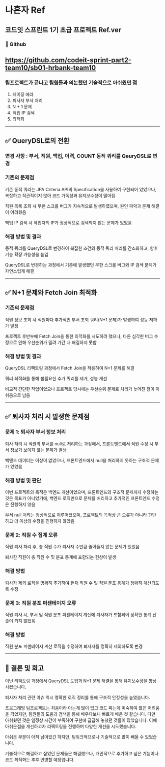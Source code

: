 # 나혼자 Ref

## 코드잇 스프린트 1기 초급 프로젝트 Ref.ver

### 📖 Github
## https://github.com/codeit-sprint-part2-team10/sb01-hrbank-team10

### 팀프로젝트가 끝나고 팀원들과 의논했던 기술적으로 아쉬웠던 점

1. 페이징 에러
2. 퇴사자 부서 처리
3. N + 1 문제
4. 백업 IP 검색
5. 최적화

---


## ✅ QueryDSL로의 전환

### 변경 사항 : 부서, 직원, 백업, 이력, COUNT 동적 쿼리를 QeuryDSL로 변경

### 기존의 문제점

기존 동적 쿼리는 JPA Criteria API의 Specification을 사용하여 구현되어 있었으나, 복잡하고 직관적이지 않아 코드 가독성과 유지보수성이 떨어짐

직원 목록 조회 시 무한 스크롤 버그가 지속적으로 발생하였으며, 원인 파악과 문제 해결이 어려웠음

백업 IP 검색 시 작업자의 IP가 정상적으로 검색되지 않는 문제가 있었음

### 해결 방법 및 결과

동적 쿼리를 QueryDSL로 변경하여 복잡한 조건의 동적 쿼리 처리를 간소화하고, 향후 기능 확장 가능성을 높임

QueryDSL로 변경하는 과정에서 기존에 발생했던 무한 스크롤 버그와 IP 검색 문제가 자연스럽게 해결

---

## ✅ N+1 문제와 Fetch Join 최적화

### 기존의 문제점

직원 정보 조회 시 직원마다 추가적인 부서 조회 쿼리(N+1 문제)가 발생하여 성능 저하가 발생

프로젝트 후반부에 Fetch Join을 통한 최적화를 시도하려 했으나, 다른 심각한 버그 수정으로 인해 우선순위가 밀려 기간 내 해결하지 못함

### 해결 방법 및 결과

QueryDSL 리팩토링 과정에서 Fetch Join을 적용하여 N+1 문제를 해결

쿼리 최적화를 통해 불필요한 추가 쿼리를 제거, 성능 개선

비교적 간단한 작업이었으나 프로젝트 당시에는 우선순위 문제로 처리가 늦어진 점이 아쉬움으로 남음

---

## ✅ 퇴사자 처리 시 발생한 문제점

### 문제 1: 퇴사자 부서 정보 처리

퇴사 처리 시 직원의 부서를 null로 처리하는 과정에서, 프론트엔드에서 직원 수정 시 부서 정보가 보이지 않는 문제가 발생

백엔드 데이터는 이상이 없었으나, 프론트엔드에서 null을 처리하지 못하는 구조적 문제가 있었음

### 해결 방법 및 판단

이번 프로젝트의 목적은 백엔드 개선이었으며, 프론트엔드의 구조적 문제까지 수정하는 것은 목표가 아니었기에, 백엔드 로직만으로 문제를 처리하고 추가적인 프론트엔드 수정은 진행하지 않음

부서 null 처리는 정상적으로 이루어졌으며, 프로젝트의 목적상 큰 오류가 아니라 판단하고 더 이상의 수정을 진행하지 않았음

### 문제 2: 직원 수 집계 오류

직원 퇴사 처리 후, 총 직원 수가 퇴사자 수만큼 줄어들지 않는 문제가 있었음

퇴사한 직원이 총 직원 수 및 분포 통계에 포함되는 현상이 발생

### 해결 방법

퇴사자 제외 로직을 명확히 추가하여 현재 직원 수 및 직원 분포 통계가 정확히 계산되도록 수정

### 문제 3: 직원 분포 퍼센테이지 오류

직원 퇴사 시, 부서 및 직원 분포 퍼센테이지 계산에 퇴사자가 포함되어 정확한 통계 산출이 되지 않았음

### 해결 방법

직원 분포 퍼센테이지 계산 로직을 수정하여 퇴사자를 명확히 제외하도록 변경

---

## 🎯 결론 및 회고

이번 리팩토링 과정에서 QueryDSL 도입과 N+1 문제 해결을 통해 유지보수성을 향상시켰습니다. 

퇴사자 처리 관련 이슈 역시 명확한 로직 정리를 통해 구조적 안정성을 높였습니다. 

프로그래밍 팀프로젝트는 처음이라 아는게 많이 없고 코드 짜는게 미숙하여 많은 어려움을 겪었지만, 팀원들의 도움과 검색을 통해 배우다보니 빠르게 배운 것 같습니다. 다만 아쉬웠던 것은 일정상 시간이 부족하여 구현에 급급해 놓쳤던 것들이 많았습니다. 이에 아쉬운점을 개선하고자 리팩토링을 진행하며 다양한 개선을 시도했습니다.

아쉬운 부분이 아직 남아있긴 하지만, 팀워크적으로나 기술적으로 많이 배울 수 있었습니다. 

기술적으로 해결하고 싶었던 문제들은 해결했으나, 개인적으로 추가하고 싶은 기능이나 코드 최적화는 추후 반영할 예정입니다.





